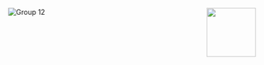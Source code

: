![Group 12](https://github.com/orkCoder/ShitScript/assets/144586372/6e3f9b8a-e9d4-43d9-806d-04ff00934041)
<img align="right" width="100" height="100" src="https://picsum.photos/100/100">
